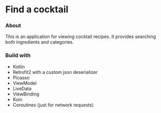 # Find a cocktail
### About
This is an application for viewing cocktail recipes. It provides searching both ingredients and categories.
### Build with
* Kotlin
* Retrofit2 with a custom json deserializer
* Picasso
* ViewModel
* LiveData
* ViewBinding
* Koin
* Coroutines (just for network requests)